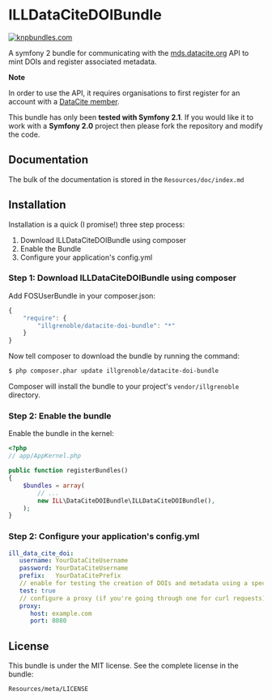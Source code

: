 ILLDataCiteDOIBundle
====================

[![knpbundles.com](http://knpbundles.com/ILLGrenoble/ILLDataCiteDOIBundle/badge-short)](http://knpbundles.com/ILLGrenoble/ILLDataCiteDOIBundle)


A symfony 2 bundle for communicating with the [mds.datacite.org](https://mds.datacite.org/) API to mint DOIs and register associated metadata.

**Note** 

In order to use the API, it requires organisations to first register for an account with a [DataCite member](http://www.datacite.org/members).

This bundle has only been **tested with Symfony 2.1**. If you would like it to work with a **Symfony 2.0** project then please fork the repository and modify the code.

## Documentation

The bulk of the documentation is stored in the `Resources/doc/index.md`

## Installation

Installation is a quick (I promise!) three step process:

1. Download ILLDataCiteDOIBundle using composer
2. Enable the Bundle
3. Configure your application's config.yml

### Step 1: Download ILLDataCiteDOIBundle using composer

Add FOSUserBundle in your composer.json:

```js
{
    "require": {
        "illgrenoble/datacite-doi-bundle": "*"
    }
}
```

Now tell composer to download the bundle by running the command:

``` bash
$ php composer.phar update illgrenoble/datacite-doi-bundle
```

Composer will install the bundle to your project's `vendor/illgrenoble` directory.

### Step 2: Enable the bundle

Enable the bundle in the kernel:

``` php
<?php
// app/AppKernel.php

public function registerBundles()
{
    $bundles = array(
        // ...
        new ILL\DataCiteDOIBundle\ILLDataCiteDOIBundle(),
    );
}
```
### Step 2: Configure your application's config.yml
``` yaml
ill_data_cite_doi:
   username: YourDataCiteUsername
   password: YourDataCiteUsername
   prefix:   YourDataCitePrefix
   // enable for testing the creation of DOIs and metadata using a special test prefix(They will not be exposed by upcoming services like search and OAI)
   test: true
   // configure a proxy (if you're going through one for curl requests)
   proxy:
      host: example.com
      port: 8080
```

License
-------

This bundle is under the MIT license. See the complete license in the bundle:

    Resources/meta/LICENSE
